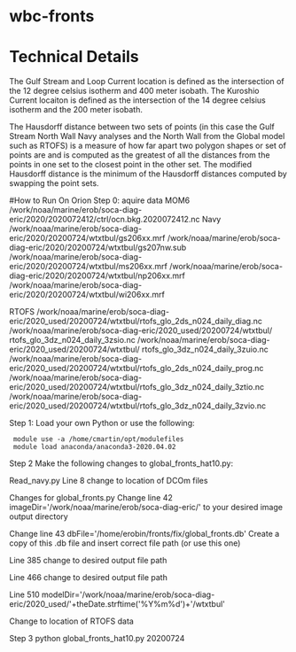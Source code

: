 # wbc-fronts


# Technical Details
The Gulf Stream and Loop Current location is defined as the intersection of the 12 degree celsius isotherm and 400 meter isobath.
The Kuroshio Current locaiton is defined as the intersection of the 14 degree celsius isotherm and the 200 meter isobath.

The Hausdorff distance between two sets of points (in this case the Gulf Stream North Wall Navy analyses and the North Wall from the Global model such as RTOFS) is a measure of how far apart two polygon shapes or set of points are and is computed as the greatest of all the distances from the points in one set to the closest point in the other set. The modified Hausdorff distance is the minimum of the Hausdorff distances computed by swapping the point sets. 

#How to Run On Orion
Step 0: aquire data
MOM6
/work/noaa/marine/erob/soca-diag-eric/2020/2020072412/ctrl/ocn.bkg.2020072412.nc
Navy
/work/noaa/marine/erob/soca-diag-eric/2020/20200724/wtxtbul/gs206xx.mrf
/work/noaa/marine/erob/soca-diag-eric/2020/20200724/wtxtbul/gs207nw.sub
/work/noaa/marine/erob/soca-diag-eric/2020/20200724/wtxtbul/ms206xx.mrf
/work/noaa/marine/erob/soca-diag-eric/2020/20200724/wtxtbul/np206xx.mrf
/work/noaa/marine/erob/soca-diag-eric/2020/20200724/wtxtbul/wi206xx.mrf

RTOFS
/work/noaa/marine/erob/soca-diag-eric/2020_used/20200724/wtxtbul/rtofs_glo_2ds_n024_daily_diag.nc 
/work/noaa/marine/erob/soca-diag-eric/2020_used/20200724/wtxtbul/ rtofs_glo_3dz_n024_daily_3zsio.nc
/work/noaa/marine/erob/soca-diag-eric/2020_used/20200724/wtxtbul/ rtofs_glo_3dz_n024_daily_3zuio.nc
/work/noaa/marine/erob/soca-diag-eric/2020_used/20200724/wtxtbul/rtofs_glo_2ds_n024_daily_prog.nc
/work/noaa/marine/erob/soca-diag-eric/2020_used/20200724/wtxtbul/rtofs_glo_3dz_n024_daily_3ztio.nc
/work/noaa/marine/erob/soca-diag-eric/2020_used/20200724/wtxtbul/rtofs_glo_3dz_n024_daily_3zvio.nc


Step 1: Load your own Python or use the following:
  
     module use -a /home/cmartin/opt/modulefiles
     module load anaconda/anaconda3-2020.04.02

Step 2 Make the following changes to global_fronts_hat10.py: 


Read_navy.py
Line 8 change to location of DCOm files

Changes for global_fronts.py
Change line 42 imageDir='/work/noaa/marine/erob/soca-diag-eric/' to your desired image output directory 

Change line 43 dbFile='/home/erobin/fronts/fix/global_fronts.db'  Create a copy of this .db file and insert correct file path (or use this one)

Line 385 change to desired output file path

Line 466 change to desired output file path

Line 510  modelDir='/work/noaa/marine/erob/soca-diag-eric/2020_used/'+theDate.strftime('%Y%m%d')+'/wtxtbul'

Change to location of RTOFS data



Step 3
python global_fronts_hat10.py 20200724